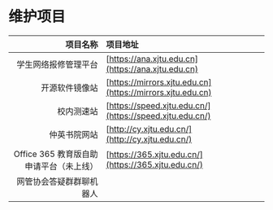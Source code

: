 # 维护项目

| 项目名称 | 项目地址 |
| ---: | :--- |
| 学生网络报修管理平台 | [https://ana.xjtu.edu.cn](https://ana.xjtu.edu.cn) |
| 开源软件镜像站 | [https://mirrors.xjtu.edu.cn](https://mirrors.xjtu.edu.cn) |
| 校内测速站 | [https://speed.xjtu.edu.cn/](https://speed.xjtu.edu.cn/) |
| 仲英书院网站 | [http://cy.xjtu.edu.cn/](http://cy.xjtu.edu.cn/) |
| Office 365 教育版自助申请平台（未上线） | [https://365.xjtu.edu.cn/](https://365.xjtu.edu.cn/) |
| 网管协会答疑群群聊机器人 |  |



